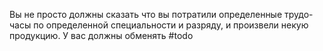 Вы не просто должны сказать что вы потратили определенные трудо-часы по определенной специальности и разряду, и произвели некую продукцию. У вас должны обменять #todo